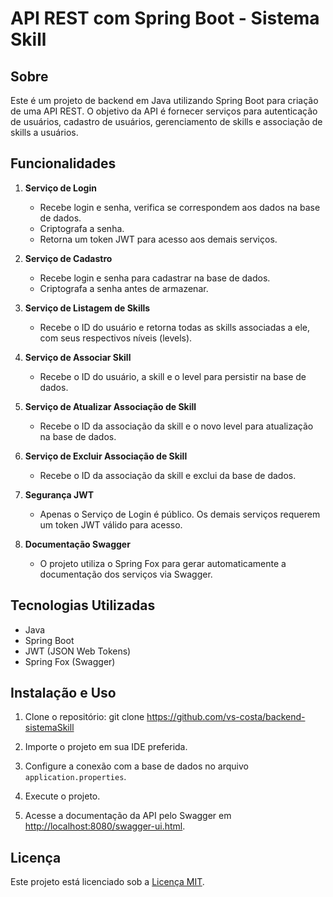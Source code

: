 # API REST com Spring Boot - Sistema Skill

## Sobre

Este é um projeto de backend em Java utilizando Spring Boot para criação de uma API REST. O objetivo da API é fornecer serviços para autenticação de usuários, cadastro de usuários, gerenciamento de skills e associação de skills a usuários.

## Funcionalidades

1. **Serviço de Login**
   - Recebe login e senha, verifica se correspondem aos dados na base de dados.
   - Criptografa a senha.
   - Retorna um token JWT para acesso aos demais serviços.

2. **Serviço de Cadastro**
   - Recebe login e senha para cadastrar na base de dados.
   - Criptografa a senha antes de armazenar.

3. **Serviço de Listagem de Skills**
   - Recebe o ID do usuário e retorna todas as skills associadas a ele, com seus respectivos níveis (levels).

4. **Serviço de Associar Skill**
   - Recebe o ID do usuário, a skill e o level para persistir na base de dados.

5. **Serviço de Atualizar Associação de Skill**
   - Recebe o ID da associação da skill e o novo level para atualização na base de dados.

6. **Serviço de Excluir Associação de Skill**
   - Recebe o ID da associação da skill e exclui da base de dados.

7. **Segurança JWT**
   - Apenas o Serviço de Login é público. Os demais serviços requerem um token JWT válido para acesso.

8. **Documentação Swagger**
   - O projeto utiliza o Spring Fox para gerar automaticamente a documentação dos serviços via Swagger.

## Tecnologias Utilizadas

- Java
- Spring Boot
- JWT (JSON Web Tokens)
- Spring Fox (Swagger)

## Instalação e Uso

1. Clone o repositório:
git clone https://github.com/vs-costa/backend-sistemaSkill

2. Importe o projeto em sua IDE preferida.

3. Configure a conexão com a base de dados no arquivo `application.properties`.

4. Execute o projeto.

5. Acesse a documentação da API pelo Swagger em [http://localhost:8080/swagger-ui.html](http://localhost:8080/swagger-ui.html).

## Licença

Este projeto está licenciado sob a [Licença MIT](https://opensource.org/licenses/MIT).
